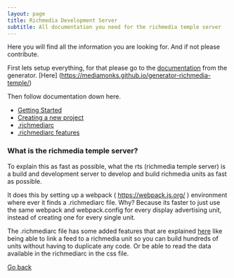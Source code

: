 ```yaml
---
layout: page
title: Richmedia Development Server
subtitle: All documentation you need for the richmedia temple server
---
```


Here you will find all the information you are looking for. And if not please contribute.

First lets setup everything, for that please go to the [documentation](./generator.md) from the generator. [Here]
(https://mediamonks.github.io/generator-richmedia-temple/)

Then follow documentation down here.

- [Getting Started](./docs/getting-started.md)
- [Creating a new project](./creating-a-project.md)
- [.richmediarc](./richmediarc.md)
- [.richmediarc features](./richmediarc-features.md)

### What is the richmedia temple server?
To explain this as fast as possible, what the rts (richmedia temple server) is a build and development server to develop and build richmedia units as fast as possible.

It does this by setting up a webpack ( https://webpack.js.org/ ) environment where ever it finds a .richmediarc file. Why? Because its faster to just use the same webpack and webpack.config for every display advertising unit, instead of creating one for every single unit.

The .richmediarc file has some added features that are explained [here](./richmediarc-features.md) like being able 
to link a feed to a richmedia unit so you can build hundreds of units without having to duplicate any code. Or be able to read the data available in the richmediarc in the css file.

[Go back](./index.html)
